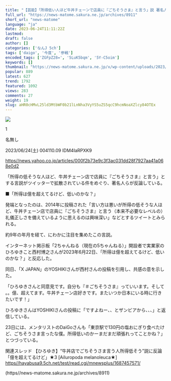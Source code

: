 ```yaml
---
title: "【芸能】「所得低い人ほど牛丼チェーンで店員に『ごちそうさま』と言う」説 著名人が相次ぎ反論 今度はメンタリストDaiGoが参戦！！！"
full_url: "https://news-matome.sakura.ne.jp/archives/8911"
short_url: "news-matome"
language: "ja"
date: 2023-06-24T11:11:22Z
lastmod: 
draft: false
author: []
categories: ['なんJ 5ch']
tags: ['daigo', '今度', '参戦']
encoded_tags: ['ZGFpZ28=', '5LuK5bqm', '5Y-C5oim']
keywords: []
thumbnail: "https://news-matome.sakura.ne.jp/x/wp-content/uploads/2023/02/building_gyudon.png"
popular: 889
latest: 627
trend: 1792
featured: 1092
views: 283
comments: 27
weight: 19
slug: aHR0cHMvL25ld3MtbWF0b21lLnNha3VyYS5uZS5qcC9hcmNoaXZlcy84OTEx
---
```


![](https://news-matome.sakura.ne.jp/x/wp-content/uploads/2023/02/building_gyudon.png)

<div><p class='t_h'>1 <p>名無し</p> <p> 2023/06/24(土) 004110.09 IDM4IaRPXK9</p></p><a href='https//news.yahoo.co.jp/articles/000f2b73e9c3f3ac031dd28f7927aa41a068e0d2' target='_blank' rel='noopener external' class='external'>https//news.yahoo.co.jp/articles/000f2b73e9c3f3ac031dd28f7927aa41a068e0d2</a> <p>「所得の低そうな人ほど、牛丼チェーン店で店員に『ごちそうさま』と言う」とする言説がツイッターで拡散されている件をめぐり、著名人らが反論している。</p> <p>■「所得は億を超えてるけど、低いのかな？」</p> <p>発端となったのは、2014年に投稿された「言い方は悪いが所得の低そうな人ほど、牛丼チェーン店で店員に『ごちそうさま』と言う（本来不必要なレベルの）礼儀正しさを備えているように思えるのは興味深い」などとするツイートとみられる。</p> <p>約9年の年月を経て、にわかに注目を集めたこの言説。</p> <p>インターネット掲示板「2ちゃんねる（現在の5ちゃんねる）」開設者で実業家のひろゆきこと西村博之さんが2023年6月22日、「所得は億を超えてるけど、低いのかな？」と反応した。</p> <p>同日、「X JAPAN」のYOSHIKIさんが西村さんの投稿を引用し、共感の意を示した。</p> <p>「ひろゆきさんと同意見です。自分も『＃ごちそうさま』っていいます。そして 。。億、超えてます。牛丼チェーン店好きです。またいつか日本にいる時に行きたいです！」</p> <p>ひろゆきさんはYOSHIKIさんの投稿に「ですよねー、、とザンビアから、、、」と返信している。</p> <p>23日には、メンタリストのDaiGoさんも「東京駅で130円の塩おにぎり食べたけど、ごちそうさま言ったな僕。所得低いのかーまだまだ頑張れってことかね？」とつづっている。</p> <p>関連スレッド 【ひろゆき】“牛丼店でごちそうさま言う人所得低そう”説に反論「億を超えてるけど」★3 [Ailuropoda melanoleuca★] <a href='https//hayabusa9.5ch.net/test/read.cgi/mnewsplus/1687457571/' target='_blank' rel='noopener external' class='external'>https//hayabusa9.5ch.net/test/read.cgi/mnewsplus/1687457571/</a></p> </div>

(https//news-matome.sakura.ne.jp/archives/8911)
